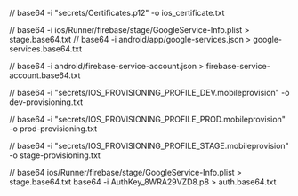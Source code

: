 // base64 -i "secrets/Certificates.p12" -o ios_certificate.txt

// base64 -i ios/Runner/firebase/stage/GoogleService-Info.plist > stage.base64.txt
// base64 -i android/app/google-services.json > google-services.base64.txt

// base64 -i android/firebase-service-account.json > firebase-service-account.base64.txt

// base64 -i "secrets/IOS_PROVISIONING_PROFILE_DEV.mobileprovision" -o dev-provisioning.txt

// base64 -i "secrets/IOS_PROVISIONING_PROFILE_PROD.mobileprovision" -o prod-provisioning.txt

// base64 -i "secrets/IOS_PROVISIONING_PROFILE_STAGE.mobileprovision" -o stage-provisioning.txt

// base64  ios/Runner/firebase/stage/GoogleService-Info.plist > stage.base64.txt
base64 -i AuthKey_8WRA29VZD8.p8 > auth.base64.txt